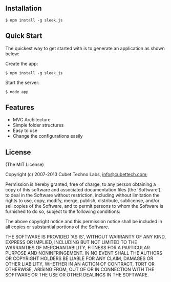 ## Installation

    $ npm install -g sleek.js

## Quick Start

 The quickest way to get started with is to generate an application as shown below:

 Create the app:

    $ npm install -g sleek.js

 Start the server:

    $ node app

## Features

  * MVC Architecture
  * Simple folder structures
  * Easy to use 
  * Change the configurations easily


## License

(The MIT License)

Copyright (c) 2007-2013 Cubet Techno Labs, <info@cubettech.com>;

Permission is hereby granted, free of charge, to any person obtaining
a copy of this software and associated documentation files (the
'Software'), to deal in the Software without restriction, including
without limitation the rights to use, copy, modify, merge, publish,
distribute, sublicense, and/or sell copies of the Software, and to
permit persons to whom the Software is furnished to do so, subject to
the following conditions:

The above copyright notice and this permission notice shall be
included in all copies or substantial portions of the Software.

THE SOFTWARE IS PROVIDED 'AS IS', WITHOUT WARRANTY OF ANY KIND,
EXPRESS OR IMPLIED, INCLUDING BUT NOT LIMITED TO THE WARRANTIES OF
MERCHANTABILITY, FITNESS FOR A PARTICULAR PURPOSE AND NONINFRINGEMENT.
IN NO EVENT SHALL THE AUTHORS OR COPYRIGHT HOLDERS BE LIABLE FOR ANY
CLAIM, DAMAGES OR OTHER LIABILITY, WHETHER IN AN ACTION OF CONTRACT,
TORT OR OTHERWISE, ARISING FROM, OUT OF OR IN CONNECTION WITH THE
SOFTWARE OR THE USE OR OTHER DEALINGS IN THE SOFTWARE.
